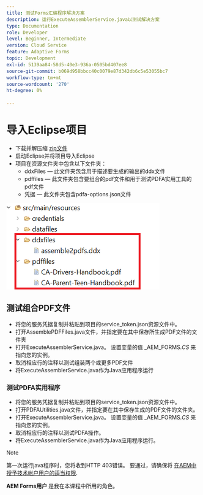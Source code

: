 ```yaml
---
title: 测试Forms汇编程序解决方案
description: 运行ExecuteAssemblerService.java以测试解决方案
type: Documentation
role: Developer
level: Beginner, Intermediate
version: Cloud Service
feature: Adaptive Forms
topic: Development
exl-id: 5139aa84-58d5-40e3-936a-0505bd407ee8
source-git-commit: b069d958bbcc40c0079e87d342db6c5e53055bc7
workflow-type: tm+mt
source-wordcount: '270'
ht-degree: 0%

---
```


# 导入Eclipse项目

* 下载并解压缩 [zip文件](./assets/pdf-manipulation.zip)
* 启动Eclipse并将项目导入Eclipse
* 项目在资源文件夹中包含以下文件夹：
   * ddxFiles — 此文件夹包含用于描述要生成的输出的ddx文件
   * pdffiles — 此文件夹包含要组合的pdf文件和用于测试PDFA实用工具的pdf文件
   * 凭据 — 此文件夹包含pdfa-options.json文件

![资源文件](./assets/resources.png)

## 测试组合PDF文件

* 将您的服务凭据复制并粘贴到项目的service_token.json资源文件中。
* 打开AssemblePDFFiles.java文件，并指定要在其中保存所生成PDF文件的文件夹
* 打开ExecuteAssemblerService.java。 设置变量的值 _AEM_FORMS._CS_ 来指向您的实例。
* 取消相应行的注释以测试组装两个或更多PDF文件
* 将ExecuteAssemblerService.java作为Java应用程序运行

### 测试PDFA实用程序

* 将您的服务凭据复制并粘贴到项目的service_token.json资源文件中。
* 打开PDFAUtilities.java文件，并指定要在其中保存生成的PDF文件的文件夹。
* 打开ExecuteAssemblerService.java。 设置变量的值 _AEM_FORMS._CS_ 来指向您的实例。
* 取消相应行的注释以测试PDFA操作。
* 将ExecuteAssemblerService.java作为Java应用程序运行。



>[!NOTE]
> 第一次运行java程序时，您将收到HTTP 403错误。 要通过，请确保将 [在AEM中授予技术帐户用户的适当权限](https://experienceleague.adobe.com/docs/experience-manager-learn/getting-started-with-aem-headless/authentication/service-credentials.html?lang=en#configure-access-in-aem).

**AEM Forms用户** 是我在本课程中所用的角色。
